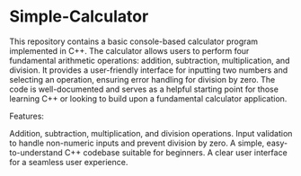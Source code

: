 # Simple-Calculator
This repository contains a basic console-based calculator program implemented in C++. The calculator allows users to perform four fundamental arithmetic operations: addition, subtraction, multiplication, and division. It provides a user-friendly interface for inputting two numbers and selecting an operation, ensuring error handling for division by zero. The code is well-documented and serves as a helpful starting point for those learning C++ or looking to build upon a fundamental calculator application.

Features:

Addition, subtraction, multiplication, and division operations.
Input validation to handle non-numeric inputs and prevent division by zero.
A simple, easy-to-understand C++ codebase suitable for beginners.
A clear user interface for a seamless user experience.
